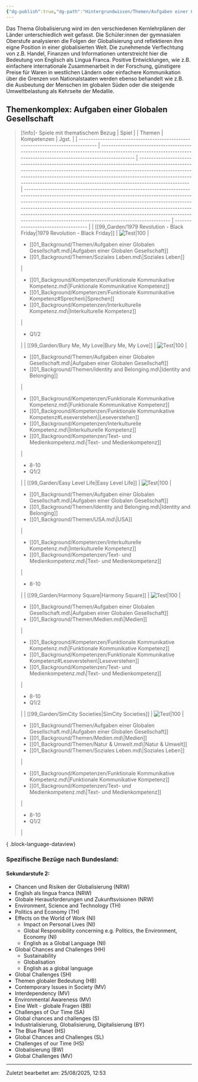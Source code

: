 ```yaml
---
{"dg-publish":true,"dg-path":"Hintergrundwissen/Themen/Aufgaben einer Globalen Gesellschaft.md","permalink":"/hintergrundwissen/themen/aufgaben-einer-globalen-gesellschaft/","tags":["topic"],"noteIcon":"1"}
---
```


Das Thema Globalisierung wird im den verschiedenen Kernlehrplänen der Länder unterschiedlich weit gefasst. Die Schüler:innen der gymnasialen Oberstufe analysieren die Folgen der Globalisierung und reflektieren ihre eigne Position in einer globalisierten Welt.  Die zunehmende Verflechtung von z.B. Handel, Finanzen und Informationen unterstreicht hier die Bedeutung von Englisch als Lingua Franca. Positive Entwicklungen, wie z.B. einfachere internationale Zusammenarbeit in der Forschung, günstigere Preise für Waren in westlichen Ländern oder einfachere Kommunikation über die Grenzen von Nationalstaaten werden ebenso behandelt wie z.B. die Ausbeutung der Menschen im globalen Süden oder die steigende Umweltbelastung als Kehrseite der Medallie. 
## Themenkomplex: Aufgaben einer Globalen Gesellschaft
>[!info]- Spiele mit thematischem Bezug
> | Spiel                                                                           |                                                                                                                                                                | Themen                                                                                                                                                                                                                                                                                                                | Kompetenzen                                                                                                                                                                                                                                                                                                                                                                                                                           | Jgst.                               |
> | ------------------------------------------------------------------------------- | -------------------------------------------------------------------------------------------------------------------------------------------------------------- | --------------------------------------------------------------------------------------------------------------------------------------------------------------------------------------------------------------------------------------------------------------------------------------------------------------------- | ------------------------------------------------------------------------------------------------------------------------------------------------------------------------------------------------------------------------------------------------------------------------------------------------------------------------------------------------------------------------------------------------------------------------------------- | ----------------------------------- |
> | [[99_Garden/1979 Revolution - Black Friday\|1979 Revolution - Black Friday]] | ![Test\|100](https://shared.akamai.steamstatic.com/store_item_assets/steam/apps/388320/capsule_616x353.jpg?t=1588171622)                                       | <ul><li>[[01_Background/Themen/Aufgaben einer Globalen Gesellschaft.md\\|Aufgaben einer Globalen Gesellschaft]]</li><li>[[01_Background/Themen/Soziales Leben.md\\|Soziales Leben]]</li></ul>                                                                                                                         | <ul><li>[[01_Background/Kompetenzen/Funktionale Kommunikative Kompetenz.md\\|Funktionale Kommunikative Kompetenz]]</li><li>[[01_Background/Kompetenzen/Funktionale Kommunikative Kompetenz#Sprechen\\|Sprechen]]</li><li>[[01_Background/Kompetenzen/Interkulturelle Kompetenz.md\\|Interkulturelle Kompetenz]]</li></ul>                                                                                                          | <ul><li>Q1/2</li></ul>              |
> | [[99_Garden/Bury Me, My Love\|Bury Me, My Love]]                             | ![Test\|100](https://images.igdb.com/igdb/image/upload/t_cover_big/co3r4y.webp)                                                                                | <ul><li>[[01_Background/Themen/Aufgaben einer Globalen Gesellschaft.md\\|Aufgaben einer Globalen Gesellschaft]]</li><li>[[01_Background/Themen/Identity and Belonging.md\\|Identity and Belonging]]</li></ul>                                                                                                         | <ul><li>[[01_Background/Kompetenzen/Funktionale Kommunikative Kompetenz.md\\|Funktionale Kommunikative Kompetenz]]</li><li>[[01_Background/Kompetenzen/Funktionale Kommunikative Kompetenz#Leseverstehen\\|Leseverstehen]]</li><li>[[01_Background/Kompetenzen/Interkulturelle Kompetenz.md\\|Interkulturelle Kompetenz]]</li><li>[[01_Background/Kompetenzen/Text- und Medienkompetenz.md\\|Text- und Medienkompetenz]]</li></ul> | <ul><li>8-10</li><li>Q1/2</li></ul> |
> | [[99_Garden/Easy Level Life\|Easy Level Life]]                               | ![Test\|100](https://img.itch.zone/aW1hZ2UvNzU0NDYvMzQ5NjA5LmdpZg==/794x1000/2QcqJx.gif)                                                                       | <ul><li>[[01_Background/Themen/Aufgaben einer Globalen Gesellschaft.md\\|Aufgaben einer Globalen Gesellschaft]]</li><li>[[01_Background/Themen/Identity and Belonging.md\\|Identity and Belonging]]</li><li>[[01_Background/Themen/USA.md\\|USA]]</li></ul>                                                           | <ul><li>[[01_Background/Kompetenzen/Interkulturelle Kompetenz.md\\|Interkulturelle Kompetenz]]</li><li>[[01_Background/Kompetenzen/Text- und Medienkompetenz.md\\|Text- und Medienkompetenz]]</li></ul>                                                                                                                                                                                                                               | <ul><li>8-10</li></ul>              |
> | [[99_Garden/Harmony Square\|Harmony Square]]                                 | ![Test\|100](https://games-im-unterricht.de/sites/default/files/styles/game_bild_cropped_480x270/public/spielbilder/Harmony%20Square%20Logo.PNG?itok=ueAAXUbs) | <ul><li>[[01_Background/Themen/Aufgaben einer Globalen Gesellschaft.md\\|Aufgaben einer Globalen Gesellschaft]]</li><li>[[01_Background/Themen/Medien.md\\|Medien]]</li></ul>                                                                                                                                         | <ul><li>[[01_Background/Kompetenzen/Funktionale Kommunikative Kompetenz.md\\|Funktionale Kommunikative Kompetenz]]</li><li>[[01_Background/Kompetenzen/Funktionale Kommunikative Kompetenz#Leseverstehen\\|Leseverstehen]]</li><li>[[01_Background/Kompetenzen/Text- und Medienkompetenz.md\\|Text- und Medienkompetenz]]</li></ul>                                                                                                | <ul><li>8-10</li><li>Q1/2</li></ul> |
> | [[99_Garden/SimCity Societies\|SimCity Societies]]                           | ![Test\|100](https://assetsio.gnwcdn.com/co1ufe.jpg?width=1200&height=1200&fit=bounds&quality=70&format=jpg&auto=webp)                                         | <ul><li>[[01_Background/Themen/Aufgaben einer Globalen Gesellschaft.md\\|Aufgaben einer Globalen Gesellschaft]]</li><li>[[01_Background/Themen/Medien.md\\|Medien]]</li><li>[[01_Background/Themen/Natur & Umwelt.md\\|Natur & Umwelt]]</li><li>[[01_Background/Themen/Soziales Leben.md\\|Soziales Leben]]</li></ul> | <ul><li>[[01_Background/Kompetenzen/Funktionale Kommunikative Kompetenz.md\\|Funktionale Kommunikative Kompetenz]]</li><li>[[01_Background/Kompetenzen/Text- und Medienkompetenz.md\\|Text- und Medienkompetenz]]</li></ul>                                                                                                                                                                                                           | <ul><li>8-10</li><li>Q1/2</li></ul> |
> 
{ .block-language-dataview}
### Spezifische Bezüge nach Bundesland: 
#### Sekundarstufe 2:
- Chancen und Risiken der Globalisierung (NRW)
- English als lingua franca (NRW)
- Globale Herausforderungen und Zukunftsvisionen (NRW)
- Environment, Science and Technology (TH)
- Politics and Economy (TH) 
- Effects on the World of Work (NI)
	- Impact on Personal Lives (NI)
	- Global Responsibility concerning e.g. Politics, the Environment, Economy (NI)
	- English as a Global Language (NI)
- Global Chances and Challenges (HH)
	- Sustainability
	- Globalisation
	- English as a global language
- Global Challenges (SH)
- Themen globaler Bedeutung (HB)
- Contemporary Issues in Society (MV)
- Interdependency (MV)
- Environmental Awareness (MV)
- Eine Welt - globale Fragen (BB)
- Challenges of Our Time (SA)
- Global chances and challenges (S)
- Industrialisierung, Globalisierung, Digitalisierung (BY)
- The Blue Planet (HS)
- Global Chances and Challenges (SL)
- Challenges of our Time (HS)
- Globalisierung (BW)
- Global Challenges (MV)

---
Zuletzt bearbeitet am: 25/08/2025, 12:53